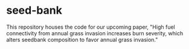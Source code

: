 # seed-bank

This repository houses the code for our upcoming paper, "High fuel connectivity from annual grass invasion increases burn severity, which alters seedbank composition to favor annual grass invasion."